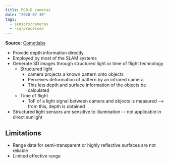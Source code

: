 ```yaml
---
title: RGB-D cameras
date: "2020-07-30"
tags:
  - sensors/cameras
  - -sa/processed
---
```


**Source**: [Cometlabs](bibliography/cometlabs.md)

*   Provide depth information directly
*   Employed by most of the SLAM systems
*   Generate 3D images through structured light or time of flight technology
    *   Structured light
        *   camera projects a known pattern onto objects
        *   Perceives deformation of pattern by an infrared camera
        *   This lets depth and surface information of the objects be calculated
    *   Time of flight
        *   ToF of a light signal between camera and objects is measured --> from this, depth is obtained
*   Structured light sensors are sensitive to illumination -- not applicable in direct sunlight

## Limitations

*   Range data for semi-transparent or highly reflective surfaces are not reliable
*   Limited effective range

